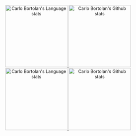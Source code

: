 <!--### Hey 👋, I'm Carlo-->

<!--[![Github](https://img.shields.io/github/followers/carlobortolan?label=Follow&style=social)](https://github.com/carlobortolan)-->

<!-- Light Mode -->
<div align="center"> 
<a href="https://github.com/anuraghazra/github-readme-stats#gh-light-mode-only">
<img height=200 src="https://github-readme-stats-git-masterrstaa-rickstaa.vercel.app/api/top-langs/?username=carlobortolan&layout=compact&langs_count=10&exclude_repo=embloy&hide_border=true&role=owner&count_private=true,collaborator&theme=default#gh-light-mode-only" alt="Carlo Bortolan's Language stats" />
</a>
<a href="https://github.com/anuraghazra/github-readme-stats#gh-light-mode-only">
<img height=200 src="https://github-readme-stats-git-masterrstaa-rickstaa.vercel.app/api?username=carlobortolan&show_icons=true&count_private=true&line_height=28&hide_border=true&card_width=450&include_all_commits=true&hide=[HTML]&role=owner&count_private=true,collaborator&exclude_repo=github-readme-stats&theme=default#gh-light-mode-only" alt="Carlo Bortolan's Github stats" />
</a>
</div>

<!-- Dark Mode -->
<div align="center"> 
<a href="https://github.com/anuraghazra/github-readme-stats#gh-dark-mode-only">
<img height=200 src="https://github-readme-stats-git-masterrstaa-rickstaa.vercel.app/api/top-langs/?username=carlobortolan&layout=compact&langs_count=10&exclude_repo=[carlobortolan,Embloy,railstest1-depr-,JobFinderOnRails,LearningC,Rustlings,Amass]&hide_border=true&role=owner&count_private=true,collaborator&theme=dark&bg_color=000000#gh-dark-mode-only" alt="Carlo Bortolan's Language stats" />
</a>
<a href="https://github.com/anuraghazra/github-readme-stats#gh-dark-mode-only">
<img height=200 src="https://github-readme-stats-git-masterrstaa-rickstaa.vercel.app/api?username=carlobortolan&show_icons=true&count_private=true&line_height=28&hide_border=true&card_width=450&include_all_commits=true&role=owner&count_private=true,collaborator&exclude_repo=github-readme-stats&theme=dark&bg_color=000000#gh-dark-mode-only" alt="Carlo Bortolan's Github stats" />
</a>
</div>

<br/>
